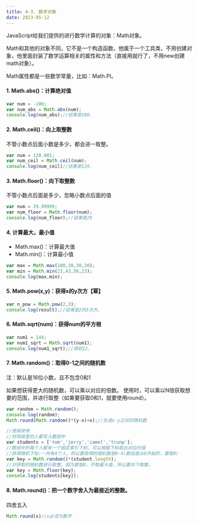 ```yaml
---
title: 4-3. 数学对象
date: 2023-05-12
---
```

JavaScript给我们提供的进行数学计算的对象：Math对象。

Math和其他的对象不同，它不是一个构造函数，他属于一个工具类，不用创建对象，他里面封装了数学运算相关的属性和方法（直接用就行了，不用new创建math对象）。

Math属性都是一些数学常量，比如：Math.PI。

#### 1. Math.abs()：计算绝对值
```js
var num = -100;
var num_abs = Math.abs(num);
console.log(num_abs);//结果是100.
```

#### 2. Math.ceil()：向上取整数
不管小数点后面小数是多少，都会进一取整。
```js
var num = 128.001;
var num_ceil = Math.ceil(num);
console.log(num_ceil)//结果是129.
```

#### 3. Math.floor()：向下取整数
不管小数点后面是多少，忽略小数点后面的值
```js
var num = 29.99999;
var num_floor = Math.floor(num);
console.log(num_floor);//结果是29
```

#### 4. 计算最大，最小值
- Math.max()：计算最大值
- Math.min()：计算最小值
```js
var max = Math.max(100,20,30,20);
var min = Math.min(23,43,56,23);
console.log(max,min);
```

#### 5. Math.pow(x,y)：获得x的y次方【幂】
```js
var n_pow = Math.pow(2,3);
console.log(result);//结果是2的3次方。
```

#### 6. Math.sqrt(num)：获得num的平方根
```js
var num1 = 144;
var num1_sqrt = Math.sqrt(num1);
console.log(num1_sqrt);//得到12.
```

#### 7. Math.random()：取得0-1之间的随机数
注：默认是16位小数，且不包含0和1

如果想获得更大的随机数，可以乘以对应的倍数。
使用时，可以乘以N倍获取想要的范围，并进行取整（如果要获取0和1，就要使用round）。
```js
var random = Math.random();
console.log(random);
Math.round(Math.random()*(y-x)+x);//生成x-y之间的随机数

//使用举例
//将班级里的人都写入数组中
var students = ['tom','jerry','camel','trunp'];
//数组中的每个人都有一个固定索引下标，可以根据下标取出对应的值
//获得随机下标:一共有4个人，所以要获得的随机数是0-4(数组是从0开始的，要取0)
var key = Math.random()*(student.length);
//对获取的随机数进行取整，因为要取0，不取最大值，所以要向下取整。
var key = Math.floor(key);
console.log(students[key]);
```

#### 8. Math.round()：把一个数字舍入为最接近的整数。
四舍五入
```js
Math.round(x)//x必须为数字
```




